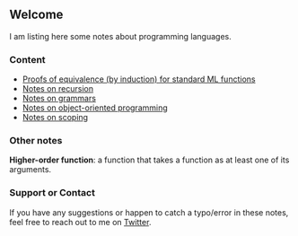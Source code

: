 ## Welcome

I am listing here some notes about programming languages.

### Content

* [Proofs of equivalence (by induction) for standard ML functions](standard-ml-function-equivalence.html) 
* [Notes on recursion](recursion.html) 
* [Notes on grammars](grammars.html) 
* [Notes on object-oriented programming](oop.html) 
* [Notes on scoping](scoping.html) 

### Other notes

**Higher-order function**: a function that takes a function as
at least one of its arguments.

### Support or Contact

If you have any suggestions or happen to catch a typo/error in
these notes, feel free to reach out to me
on [Twitter](https://twitter.com/NicolasPapernot).
